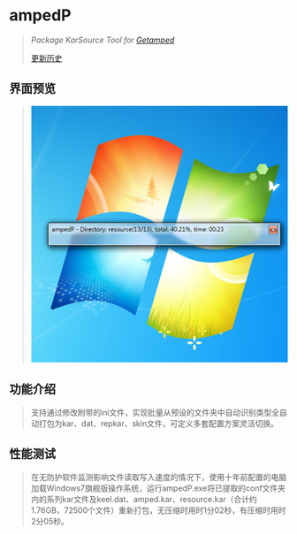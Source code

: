# ampedP
>*Package KarSource Tool for [Getamped](http://bfo.sdo.com/)*
>
>[更新历史](WHATSNEW.md)
## 界面预览
> 
> ![预览](ampedP_preview.png "ampedP界面")
> 
## 功能介绍
>支持通过修改附带的ini文件，实现批量从预设的文件夹中自动识别类型全自动打包为kar、dat、repkar、skin文件，可定义多套配置方案灵活切换。
> 
## 性能测试
>在无防护软件监测影响文件读取写入速度的情况下，使用十年前配置的电脑加载Windows7旗舰版操作系统，运行ampedP.exe将已提取的conf文件夹内的系列kar文件及keel.dat、amped.kar、resource.kar（合计约1.76GB，72500个文件）重新打包，无压缩时用时1分02秒，有压缩时用时2分05秒。
>
